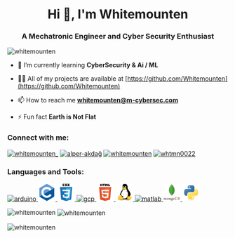 <h1 align="center">Hi 👋, I'm Whitemounten</h1>
<h3 align="center">A Mechatronic Engineer and Cyber Security Enthusiast</h3>

<p align="left"> <img src="https://komarev.com/ghpvc/?username=whitemounten&label=Profile%20views&color=0e75b6&style=flat" alt="whitemounten" /> </p>

- 🌱 I’m currently learning **CyberSecurity & Ai / ML**

- 👨‍💻 All of my projects are available at [https://github.com/Whitemounten](https://github.com/Whitemounten)

- 📫 How to reach me **whitemounten@m-cybersec.com**

- ⚡ Fun fact **Earth is Not Flat**

<h3 align="left">Connect with me:</h3>
<p align="left">
<a href="https://twitter.com/whitemounten_" target="blank"><img align="center" src="https://raw.githubusercontent.com/rahuldkjain/github-profile-readme-generator/master/src/images/icons/Social/twitter.svg" alt="whitemounten_" height="30" width="40" /></a>
<a href="https://linkedin.com/in/alper-akdağ" target="blank"><img align="center" src="https://raw.githubusercontent.com/rahuldkjain/github-profile-readme-generator/master/src/images/icons/Social/linked-in-alt.svg" alt="alper-akdağ" height="30" width="40" /></a>
<a href="https://instagram.com/whitemounten" target="blank"><img align="center" src="https://raw.githubusercontent.com/rahuldkjain/github-profile-readme-generator/master/src/images/icons/Social/instagram.svg" alt="whitemounten" height="30" width="40" /></a>
<a href="https://discord.gg/whtmn0022" target="blank"><img align="center" src="https://raw.githubusercontent.com/rahuldkjain/github-profile-readme-generator/master/src/images/icons/Social/discord.svg" alt="whtmn0022" height="30" width="40" /></a>
</p>

<h3 align="left">Languages and Tools:</h3>
<p align="left"> <a href="https://www.arduino.cc/" target="_blank" rel="noreferrer"> <img src="https://cdn.worldvectorlogo.com/logos/arduino-1.svg" alt="arduino" width="40" height="40"/> </a> <a href="https://www.cprogramming.com/" target="_blank" rel="noreferrer"> <img src="https://raw.githubusercontent.com/devicons/devicon/master/icons/c/c-original.svg" alt="c" width="40" height="40"/> </a> <a href="https://www.w3schools.com/css/" target="_blank" rel="noreferrer"> <img src="https://raw.githubusercontent.com/devicons/devicon/master/icons/css3/css3-original-wordmark.svg" alt="css3" width="40" height="40"/> </a> <a href="https://cloud.google.com" target="_blank" rel="noreferrer"> <img src="https://www.vectorlogo.zone/logos/google_cloud/google_cloud-icon.svg" alt="gcp" width="40" height="40"/> </a> <a href="https://www.w3.org/html/" target="_blank" rel="noreferrer"> <img src="https://raw.githubusercontent.com/devicons/devicon/master/icons/html5/html5-original-wordmark.svg" alt="html5" width="40" height="40"/> </a> <a href="https://www.linux.org/" target="_blank" rel="noreferrer"> <img src="https://raw.githubusercontent.com/devicons/devicon/master/icons/linux/linux-original.svg" alt="linux" width="40" height="40"/> </a> <a href="https://www.mathworks.com/" target="_blank" rel="noreferrer"> <img src="https://upload.wikimedia.org/wikipedia/commons/2/21/Matlab_Logo.png" alt="matlab" width="40" height="40"/> </a> <a href="https://www.mongodb.com/" target="_blank" rel="noreferrer"> <img src="https://raw.githubusercontent.com/devicons/devicon/master/icons/mongodb/mongodb-original-wordmark.svg" alt="mongodb" width="40" height="40"/> </a> <a href="https://www.python.org" target="_blank" rel="noreferrer"> <img src="https://raw.githubusercontent.com/devicons/devicon/master/icons/python/python-original.svg" alt="python" width="40" height="40"/> </a> </p>

<p><img align="left" src="https://github-readme-stats.vercel.app/api/top-langs?username=whitemounten&show_icons=true&locale=en&layout=compact" alt="whitemounten" /></p>

<p>&nbsp;<img align="center" src="https://github-readme-stats.vercel.app/api?username=whitemounten&show_icons=true&locale=en" alt="whitemounten" /></p>

<p><img align="center" src="https://github-readme-streak-stats.herokuapp.com/?user=whitemounten&" alt="whitemounten" /></p>
